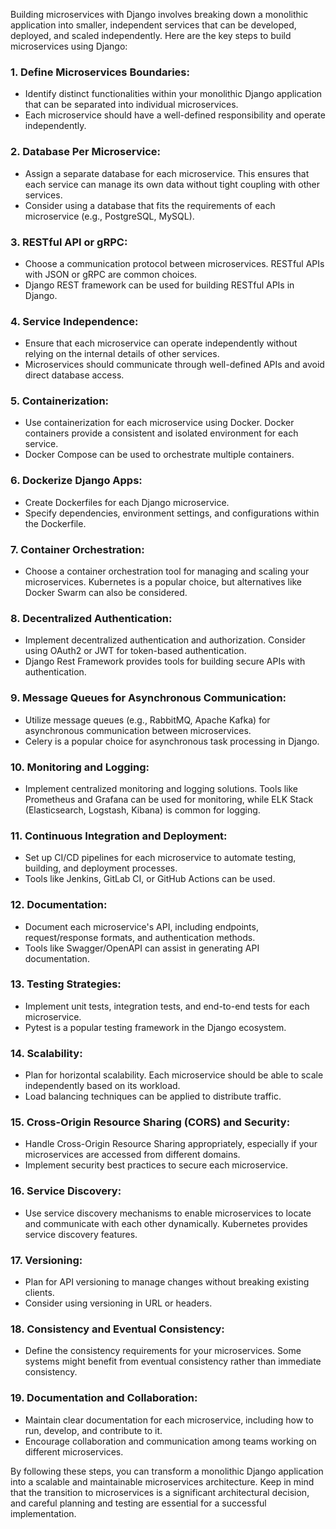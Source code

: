 Building microservices with Django involves breaking down a monolithic application into smaller, independent services that can be developed, deployed, and scaled independently. Here are the key steps to build microservices using Django:

### 1. **Define Microservices Boundaries:**
- Identify distinct functionalities within your monolithic Django application that can be separated into individual microservices.
- Each microservice should have a well-defined responsibility and operate independently.

### 2. **Database Per Microservice:**
- Assign a separate database for each microservice. This ensures that each service can manage its own data without tight coupling with other services.
- Consider using a database that fits the requirements of each microservice (e.g., PostgreSQL, MySQL).

### 3. **RESTful API or gRPC:**
- Choose a communication protocol between microservices. RESTful APIs with JSON or gRPC are common choices.
- Django REST framework can be used for building RESTful APIs in Django.

### 4. **Service Independence:**
- Ensure that each microservice can operate independently without relying on the internal details of other services.
- Microservices should communicate through well-defined APIs and avoid direct database access.

### 5. **Containerization:**
- Use containerization for each microservice using Docker. Docker containers provide a consistent and isolated environment for each service.
- Docker Compose can be used to orchestrate multiple containers.

### 6. **Dockerize Django Apps:**
- Create Dockerfiles for each Django microservice.
- Specify dependencies, environment settings, and configurations within the Dockerfile.

### 7. **Container Orchestration:**
- Choose a container orchestration tool for managing and scaling your microservices. Kubernetes is a popular choice, but alternatives like Docker Swarm can also be considered.

### 8. **Decentralized Authentication:**
- Implement decentralized authentication and authorization. Consider using OAuth2 or JWT for token-based authentication.
- Django Rest Framework provides tools for building secure APIs with authentication.

### 9. **Message Queues for Asynchronous Communication:**
- Utilize message queues (e.g., RabbitMQ, Apache Kafka) for asynchronous communication between microservices.
- Celery is a popular choice for asynchronous task processing in Django.

### 10. **Monitoring and Logging:**
- Implement centralized monitoring and logging solutions. Tools like Prometheus and Grafana can be used for monitoring, while ELK Stack (Elasticsearch, Logstash, Kibana) is common for logging.

### 11. **Continuous Integration and Deployment:**
- Set up CI/CD pipelines for each microservice to automate testing, building, and deployment processes.
- Tools like Jenkins, GitLab CI, or GitHub Actions can be used.

### 12. **Documentation:**
- Document each microservice's API, including endpoints, request/response formats, and authentication methods.
- Tools like Swagger/OpenAPI can assist in generating API documentation.

### 13. **Testing Strategies:**
- Implement unit tests, integration tests, and end-to-end tests for each microservice.
- Pytest is a popular testing framework in the Django ecosystem.

### 14. **Scalability:**
- Plan for horizontal scalability. Each microservice should be able to scale independently based on its workload.
- Load balancing techniques can be applied to distribute traffic.

### 15. **Cross-Origin Resource Sharing (CORS) and Security:**
- Handle Cross-Origin Resource Sharing appropriately, especially if your microservices are accessed from different domains.
- Implement security best practices to secure each microservice.

### 16. **Service Discovery:**
- Use service discovery mechanisms to enable microservices to locate and communicate with each other dynamically. Kubernetes provides service discovery features.

### 17. **Versioning:**
- Plan for API versioning to manage changes without breaking existing clients.
- Consider using versioning in URL or headers.

### 18. **Consistency and Eventual Consistency:**
- Define the consistency requirements for your microservices. Some systems might benefit from eventual consistency rather than immediate consistency.

### 19. **Documentation and Collaboration:**
- Maintain clear documentation for each microservice, including how to run, develop, and contribute to it.
- Encourage collaboration and communication among teams working on different microservices.

By following these steps, you can transform a monolithic Django application into a scalable and maintainable microservices architecture. Keep in mind that the transition to microservices is a significant architectural decision, and careful planning and testing are essential for a successful implementation.
